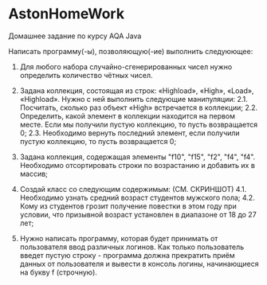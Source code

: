 # AstonHomeWork
Домашнее задание по курсу AQA Java

Написать программу(-ы), позволяющую(-ие) выполнить следуюющее:
1. Для любого набора случайно-сгенерированных чисел нужно определить количество чётных чисел.
2. Задана коллекция, состоящая из строк: «Highload», «High», «Load», «Highload». Нужно с ней выполнить следующие манипуляции:
   2.1. Посчитать, сколько раз объект «High» встречается в коллекции;
   2.2. Определить, какой элемент в коллекции находится на первом месте. Если мы получили пустую коллекцию, то пусть возвращается 0;
   2.3. Необходимо вернуть последний элемент, если получили пустую коллекцию, то пусть возвращается 0;
3. Задана коллекция, содержащая элементы "f10", "f15", "f2", "f4", "f4". 
Необходимо отсортировать строки по возрастанию и добавить их в массив;
4. Создай класс со следующим содержимым: (СМ. СКРИНШОТ)
4.1. Необходимо узнать средний возраст студентов мужского пола;
4.2. Кому из студентов грозит получение повестки в этом году при условии, что призывной возраст установлен в диапазоне от 18 до 27 лет;

5. Нужно написать программу, которая будет принимать от пользователя ввод различных логинов. 
Как только пользователь введет пустую строку - программа должна прекратить приём данных от пользователя и вывести в консоль логины, 
начинающиеся на букву f (строчную).